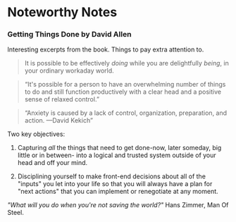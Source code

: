 # Noteworthy Notes
### Getting Things Done by David Allen

Interesting excerpts from the book. Things to pay extra attention to.

> It is possible to be effectively _doing_ while you are delightfully _being_, in your ordinary workaday world.

> “It's possible for a person to have an overwhelming number of things to do and still function productively with a clear head and a positive sense of relaxed control.”

> “Anxiety is caused by a lack of control, organization, preparation, and action. —David Kekich”

Two key objectives:

1. Capturing _all_ the things that need to get done-now, later someday, big little or in between- into a logical and trusted system outside of your head and off your mind.

2. Disciplining yourself to make front-end decisions about all of the "inputs" you let into your life so that you will always have a plan for "next actions" that you can implement or renegotiate at any moment.

_"What will you do when you're not saving the world?"_ Hans Zimmer, Man Of Steel.
